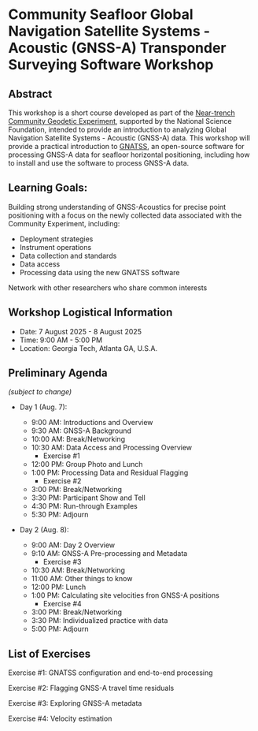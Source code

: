 # Community Seafloor Global Navigation Satellite Systems - Acoustic (GNSS-A) Transponder Surveying Software Workshop

## Abstract

This workshop is a short course developed as part of the [Near-trench Community Geodetic Experiment](https://www.seafloorgeodesy.org/commexp), supported by the National Science Foundation, intended to provide an introduction to analyzing Global Navigation Satellite Systems - Acoustic (GNSS-A) data. This workshop will provide a practical introduction to [GNATSS](https://gnatss.readthedocs.io), an open-source software for processing GNSS-A data for seafloor horizontal positioning, including how to install and use the software to process GNSS-A data.

## Learning Goals:
Building strong understanding of GNSS-Acoustics for precise point positioning with a focus on the newly collected data associated with the Community Experiment, including:
* Deployment strategies
* Instrument operations
* Data collection and standards
* Data access
* Processing data using the new GNATSS software

Network with other researchers who share common interests

## Workshop Logistical Information

* Date: 7 August 2025 - 8 August 2025
* Time: 9:00 AM - 5:00 PM
* Location: Georgia Tech, Atlanta GA, U.S.A.

## Preliminary Agenda
_(subject to change)_

* Day 1 (Aug. 7):
  * 9:00 AM: Introductions and Overview
  * 9:30 AM: GNSS-A Background
  * 10:00 AM: Break/Networking
  * 10:30 AM: Data Access and Processing Overview
    * Exercise #1
  * 12:00 PM: Group Photo and Lunch
  * 1:00 PM: Processing Data and Residual Flagging
    * Exercise #2
  * 3:00 PM: Break/Networking
  * 3:30 PM: Participant Show and Tell
  * 4:30 PM: Run-through Examples
  * 5:30 PM: Adjourn

* Day 2 (Aug. 8):
  * 9:00 AM: Day 2 Overview
  * 9:10 AM: GNSS-A Pre-processing and Metadata
     * Exercise #3
  * 10:30 AM: Break/Networking
  * 11:00 AM: Other things to know
  * 12:00 PM: Lunch
  * 1:00 PM: Calculating site velocities fron GNSS-A positions
    * Exercise #4
  * 3:00 PM: Break/Networking
  * 3:30 PM: Individualized practice with data
  * 5:00 PM: Adjourn

## List of Exercises

Exercise #1: GNATSS configuration and end-to-end processing

Exercise #2: Flagging GNSS-A travel time residuals

Exercise #3: Exploring GNSS-A metadata

Exercise #4: Velocity estimation